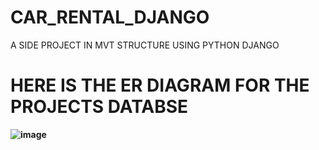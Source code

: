 # CAR_RENTAL_DJANGO
A SIDE PROJECT IN MVT STRUCTURE USING PYTHON DJANGO

# HERE IS THE ER DIAGRAM FOR THE PROJECTS DATABSE

**![image](https://github.com/ss4Digbijoy/CAR_RENTAL_DJANGO/assets/97974553/626c27d7-2b88-4f96-94ca-c45aedc2ba1c)**


